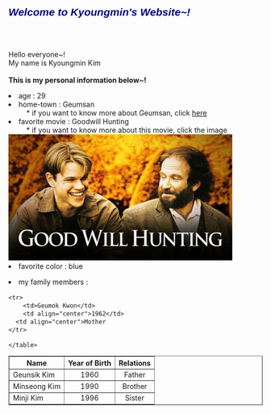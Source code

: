 <html>
<head>
<title>Welcome to Kyoungmin's Website~!</title>
<span
style="
font-style: italic ;
font-weight: bold;
font-size: 1.5em;
line-height: 1.0em;
color: navy;
font-family: arial;
">
 Welcome to Kyoungmin's Website~!
</span>

<br><br><br>
Hello everyone~!
<br>
My name is Kyoungmin Kim
<br>
<br>
<strong> This is my personal information below~!</strong>
<li> age : 29 </li>
<li> home-town : Geumsan
<br>&nbsp;&nbsp;&nbsp;&nbsp;&nbsp;&nbsp;&nbsp;&nbsp; * if you want to know more about Geumsan, click
<body>
  <a href="http://www.geumsan.go.kr/intro.html" target="_blank"> here</a>
</body>

<li> favorite movie : Goodwill Hunting</li>
&nbsp;&nbsp;&nbsp;&nbsp;&nbsp;&nbsp;&nbsp;&nbsp; * if you want to know more about this movie, click the image
<br>
<body>
  <a href="https://movie.naver.com/movie/bi/mi/basic.nhn?code=19079" target=_blank> <img src="goodwill hunting.png" height="250"></a>

</body>
<li> favorite color : blue</li>
<p>
<li> my family members : </li>
<body>
    <table border="1">
	<th align="center">Name</th>
	<th align="center">Year of Birth</th>
  <th align="center">Relations</th>
	<tr>
	    <td>Geunsik Kim</td>
	    <td align="center">1960</td>
      <td align="center">Father</td>
	</tr>

	<tr>
	    <td>Geumok Kwon</td>
	    <td align="center">1962</td>
      <td align="center">Mother
	</tr>

  <tr>
      <td>Minseong Kim</td>
      <td align="center">1990</td>
      <td align="center">Brother</td>
  </tr>

  <tr>
    <td>Minji Kim</td>
    <td align="center">1996</td>
    <td align="center">Sister</td>

    </table>
</body>


</head>
